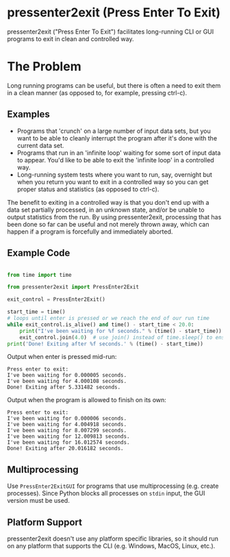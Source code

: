 # pressenter2exit (Press Enter To Exit) #

pressenter2exit ("Press Enter To Exit") facilitates long-running CLI or GUI programs to 
exit in clean and controlled way.

# The Problem #

Long running programs can be useful, but there is often a need to exit them in a clean 
manner (as opposed to, for example, pressing ctrl-c).

## Examples ##

- Programs that 'crunch' on a large number of input data sets, but you want to be able 
to cleanly interrupt the program after it's done with the current data set.
- Programs that run in an 'infinite loop' waiting for some sort of input data to appear.  You'd 
like to be able to exit the 'infinite loop' in a controlled way.
- Long-running system tests where you want to run, say, overnight but when you return you 
want to exit in a controlled way so you can get proper status and statistics (as 
opposed to ctrl-c).

The benefit to exiting in a controlled way is that you don't end up with a data set 
partially processed, in an unknown state, and/or be unable to output statistics from the run. By 
using pressenter2exit, processing that has been done so far can be useful and not merely 
thrown away, which can happen if a program is forcefully and immediately aborted.

## Example Code ##

```python

from time import time

from pressenter2exit import PressEnter2Exit

exit_control = PressEnter2Exit()

start_time = time()
# loops until enter is pressed or we reach the end of our run time
while exit_control.is_alive() and time() - start_time < 20.0:
    print("I've been waiting for %f seconds." % (time() - start_time))
    exit_control.join(4.0)  # use join() instead of time.sleep() to ensure an immediate exit
print('Done! Exiting after %f seconds.' % (time() - start_time))


```

Output when enter is pressed mid-run:

```
Press enter to exit:
I've been waiting for 0.000005 seconds.
I've been waiting for 4.000108 seconds.
Done! Exiting after 5.331482 seconds.
```

Output when the program is allowed to finish on its own:

```
Press enter to exit:
I've been waiting for 0.000006 seconds.
I've been waiting for 4.004918 seconds.
I've been waiting for 8.007299 seconds.
I've been waiting for 12.009813 seconds.
I've been waiting for 16.012574 seconds.
Done! Exiting after 20.016182 seconds.
```

## Multiprocessing ##

Use `PressEnter2ExitGUI` for programs that use multiprocessing (e.g. create processes).  Since Python 
blocks all processes on `stdin` input, the GUI version must be used.

## Platform Support ##

pressenter2exit doesn't use any platform specific libraries, so it should run on any platform that 
supports the CLI (e.g. Windows, MacOS, Linux, etc.).
